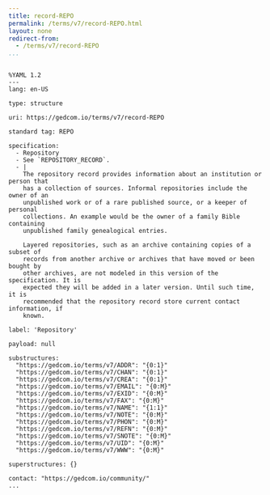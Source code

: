 ```yaml
---
title: record-REPO
permalink: /terms/v7/record-REPO.html
layout: none
redirect-from:
  - /terms/v7/record-REPO
...
```


```

%YAML 1.2
---
lang: en-US

type: structure

uri: https://gedcom.io/terms/v7/record-REPO

standard tag: REPO

specification:
  - Repository
  - See `REPOSITORY_RECORD`.
  - |
    The repository record provides information about an institution or person that
    has a collection of sources. Informal repositories include the owner of an
    unpublished work or of a rare published source, or a keeper of personal
    collections. An example would be the owner of a family Bible containing
    unpublished family genealogical entries.
    
    Layered repositories, such as an archive containing copies of a subset of
    records from another archive or archives that have moved or been bought by
    other archives, are not modeled in this version of the specification. It is
    expected they will be added in a later version. Until such time, it is
    recommended that the repository record store current contact information, if
    known.

label: 'Repository'

payload: null

substructures:
  "https://gedcom.io/terms/v7/ADDR": "{0:1}"
  "https://gedcom.io/terms/v7/CHAN": "{0:1}"
  "https://gedcom.io/terms/v7/CREA": "{0:1}"
  "https://gedcom.io/terms/v7/EMAIL": "{0:M}"
  "https://gedcom.io/terms/v7/EXID": "{0:M}"
  "https://gedcom.io/terms/v7/FAX": "{0:M}"
  "https://gedcom.io/terms/v7/NAME": "{1:1}"
  "https://gedcom.io/terms/v7/NOTE": "{0:M}"
  "https://gedcom.io/terms/v7/PHON": "{0:M}"
  "https://gedcom.io/terms/v7/REFN": "{0:M}"
  "https://gedcom.io/terms/v7/SNOTE": "{0:M}"
  "https://gedcom.io/terms/v7/UID": "{0:M}"
  "https://gedcom.io/terms/v7/WWW": "{0:M}"

superstructures: {}

contact: "https://gedcom.io/community/"
...

```
